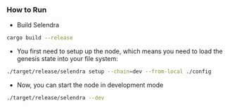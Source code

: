 ### How to Run

- Build Selendra
```sh
cargo build --release
```

- You first need to setup up the node, which means you need to load the genesis state into your file system:
```sh
./target/release/selendra setup --chain=dev --from-local ./config 
```
- Now, you can start the node in development mode
```sh
./target/release/selendra --dev
```